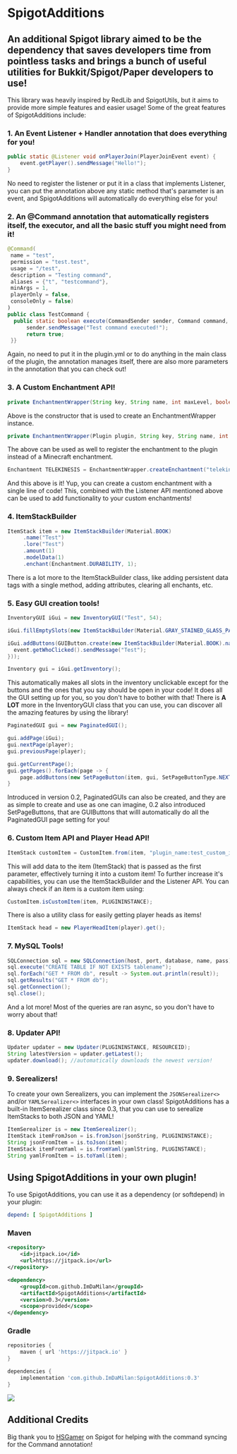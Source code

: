 # SpigotAdditions
An additional Spigot library aimed to be the dependency that saves developers time from pointless tasks and brings a bunch of useful utilities for Bukkit/Spigot/Paper developers to use!
--
This library was heavily inspired by RedLib and SpigotUtils, but it aims to provide more simple features and easier usage! Some of the great features of SpigotAdditions include:

 ### 1. An Event Listener + Handler annotation that does everything for you!

```java
public static @Listener void onPlayerJoin(PlayerJoinEvent event) {  
    event.getPlayer().sendMessage("Hello!");  
}
```
No need to register the listener or put it in a class that implements Listener, you can put the annotation above any static method that's parameter is an event, and SpigotAdditions will automatically do everything else for you!

###  2. An @Command annotation that automatically registers itself,  the executor, and all the basic stuff you might need from it!
```java
@Command(
 name = "test",   
 permission = "test.test",   
 usage = "/test",  
 description = "Testing command",  
 aliases = {"t", "testcommand"},  
 minArgs = 1,   
 playerOnly = false,  
 consoleOnly = false)  
)  
public class TestCommand {  
  public static boolean execute(CommandSender sender, Command command, String label, String[] args) {  
	  sender.sendMessage("Test command executed!");
	  return true;
 }}
```
Again, no need to put it in the plugin.yml or to do anything in the main class of the plugin, the annotation manages itself, there are also more parameters in the annotation that you can check out!

###  3. A Custom Enchantment API!
```java
private EnchantmentWrapper(String key, String name, int maxLevel, boolean treasure, boolean cursed, EnchantmentTarget target, Enchantment... conflicts)
```
Above is the constructor that is used to create an EnchantmentWrapper instance.
```java
private EnchantmentWrapper(Plugin plugin, String key, String name, int maxLevel, boolean treasure, boolean cursed, EnchantmentTarget target, Enchantment... conflicts)
```
The above can be used as well to register the enchantment to the plugin instead of a Minecraft enchantment.
```java
Enchantment TELEKINESIS = EnchantmentWrapper.createEnchantment("telekinesis", "Telekinesis", 1, false, false, EnchantmentTarget.TOOL);
```
And this above is it! Yup, you can create a custom enchantment with a single line of code! This, combined with the Listener API mentioned above can be used to add functionality to your custom enchantments!
### 4. ItemStackBuilder
```java
ItemStack item = new ItemStackBuilder(Material.BOOK)  
     .name("Test")  
     .lore("Test")  
     .amount(1)  
     .modelData(1)  
     .enchant(Enchantment.DURABILITY, 1);
```
There is a lot more to the ItemStackBuilder class, like adding persistent data tags with a single method, adding attributes, clearing all enchants, etc.

### 5. Easy GUI creation tools!
```java
InventoryGUI iGui = new InventoryGUI("Test", 54);  

iGui.fillEmptySlots(new ItemStackBuilder(Material.GRAY_STAINED_GLASS_PANE).name(""));  

iGui.addButtons(GUIButton.create(new ItemStackBuilder(Material.BOOK).name(ChatColor.RED + "Test"), event -> {  
  event.getWhoClicked().sendMessage("Test");  
}));

Inventory gui = iGui.getInventory();
```
This automatically makes all slots in the inventory unclickable except for the buttons and the ones that you say should be open in your code! It does all the GUI setting up for you, so you don't have to bother with that! There is **A LOT** more in the InventoryGUI class that you can use, you can discover all the amazing features by using the library!
```java
PaginatedGUI gui = new PaginatedGUI();

gui.addPage(iGui);
gui.nextPage(player);
gui.previousPage(player);

gui.getCurrentPage();
gui.getPages().forEach(page -> {
	page.addButtons(new SetPageButton(item, gui, SetPageButtonType.NEXT), new SetPageButton(item, gui, SetPageButtonType.PREVIOUS));
}
```
Introduced in version 0.2, PaginatedGUIs can also be created, and they are as simple to create and use as one can imagine, 0.2 also introduced SetPageButtons, that are GUIButtons that willl automatically do all the PaginatedGUI page setting for you!

### 6. Custom Item API and Player Head API!
```java
ItemStack customItem = CustomItem.from(item, "plugin_name:test_custom_item", PLUGININSTANCE);
```
This will add data to the item (ItemStack) that is passed as the first parameter, effectively turning it into a custom item! To further increase it's capabilities, you can use the ItemStackBuilder and the Listener API. You can always check if an item is a custom item using:
```java
CustomItem.isCustomItem(item, PLUGININSTANCE);
```
There is also a utility class for easily getting player heads as items!
```java
ItemStack head = new PlayerHeadItem(player).get();
```

### 7. MySQL Tools!
```java
SQLConnection sql = new SQLConnection(host, port, database, name, pass);
sql.execute("CREATE TABLE IF NOT EXISTS tablename");
sql.forEach("GET * FROM db", result -> System.out.println(result));
sql.getResults("GET * FROM db");
sql.getConnection();
sql.close();
```
And a lot more! Most of the queries are ran async, so you don't have to worry about that!

### 8. Updater API!
```java
Updater updater = new Updater(PLUGININSTANCE, RESOURCEID);
String latestVersion = updater.getLatest();
updater.download(); //automatically downloads the newest version!
```

### 9. Serealizers!
To create your own Serealizers, you can implement the `JSONSerealizer<>` and/or `YAMLSerealizer<>` interfaces in your own class!
SpigotAdditions has a built-in ItemSerealizer class since 0.3, that you can use to serealize ItemStacks to both JSON and YAML!
```java
ItemSerealizer is = new ItemSerealizer();
ItemStack itemFromJson = is.fromJson(jsonString, PLUGININSTANCE);
String jsonFromItem = is.toJson(item);
ItemStack itemFromYaml = is.fromYaml(yamlString, PLUGINSTANCE);
String yamlFromItem = is.toYaml(item);
```

## Using SpigotAdditions in your own plugin!
To use SpigotAdditions, you can use it as a dependency (or softdepend) in your plugin:
```yml
depend: [ SpigotAdditions ]
```
### Maven
```xml
<repository>
	<id>jitpack.io</id>
	<url>https://jitpack.io</url>
</repository>
```
```xml
<dependency>
	<groupId>com.github.ImDaMilan</groupId>
	<artifactId>SpigotAdditions</artifactId>
	<version>0.3</version>
	<scope>provided</scope>
</dependency>
```
### Gradle
```groovy
repositories {
	maven { url 'https://jitpack.io' }
}
```
```groovy
dependencies {
	implementation 'com.github.ImDaMilan:SpigotAdditions:0.3'
}
```

[![](https://jitpack.io/v/ImDaMilan/SpigotAdditions.svg)](https://jitpack.io/#ImDaMilan/SpigotAdditions)

## Additional Credits
Big thank you to [HSGamer](https://www.spigotmc.org/members/hsgamer.248240/) on Spigot for helping with the command syncing for the Command annotation!
